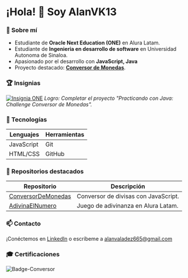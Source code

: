 # ¡Hola! 👋 Soy AlanVK13 

### 🚀 Sobre mí
- Estudiante de **Oracle Next Education (ONE)** en Alura Latam.
- Estudiante de **Ingenieria en desarrollo de software** en Universidad Autonoma de Sinaloa.
- Apasionado por el desarrollo con **JavaScript, Java**
- Proyecto destacado: **[Conversor de Monedas](https://github.com/AlanVK13/ConversorDeMonedas)**.

### 🏆 Insignias
[![Insignia ONE](https://github.com/AlanVK13/ConversorDeMonedas/blob/main/badges/insignia.png)](enlace-a-alura-si-existe)
*Logro: Completar el proyecto "Practicando con Java: Challenge Conversor de Monedas".*

### 🔧 Tecnologías
| Lenguajes | Herramientas |
|-----------|-------------|
| JavaScript| Git         |
| HTML/CSS  | GitHub      |

### 📂 Repositorios destacados
| Repositorio | Descripción |
|-------------|-------------|
| [ConversorDeMonedas](https://github.com/AlanVK13/ConversorDeMonedas) | Conversor de divisas con JavaScript. |
| [AdivinaElNumero](https://github.com/AlanVK13/AdivinaElNumero) | Juego de adivinanza en Alura Latam. |

### 📫 Contacto
¡Conéctemos en [LinkedIn](https://www.linkedin.com/in/alan-valadez-17074a216/) o escríbeme a alanvaladez665@gmail.com
### 🎓 Certificaciones
![Badge-Conversor](https://github.com/user-attachments/assets/b63c3f48-21d8-418b-b68c-efdb6f4e1e38)
